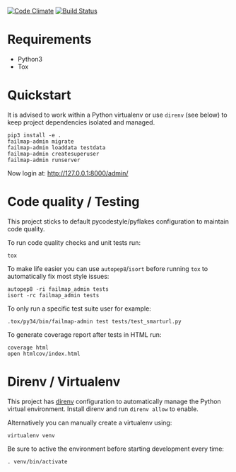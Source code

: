 [![Code Climate](https://codeclimate.com/github/failmap/admin/badges/gpa.svg)](https://codeclimate.com/github/failmap/admin) [![Build Status](https://travis-ci.org/failmap/admin.svg?branch=master)](https://travis-ci.org/failmap/admin)

# Requirements

- Python3
- Tox

# Quickstart

It is advised to work within a Python virtualenv or use `direnv` (see below) to keep project dependencies isolated and managed.

    pip3 install -e .
    failmap-admin migrate
    failmap-admin loaddata testdata
    failmap-admin createsuperuser
    failmap-admin runserver

Now login at: http://127.0.0.1:8000/admin/

# Code quality / Testing

This project sticks to default pycodestyle/pyflakes configuration to maintain code quality.

To run code quality checks and unit tests run:

    tox

To make life easier you can use `autopep8`/`isort` before running `tox` to automatically fix most style issues:

    autopep8 -ri failmap_admin tests
    isort -rc failmap_admin tests

To only run a specific test suite user for example:

    .tox/py34/bin/failmap-admin test tests/test_smarturl.py

To generate coverage report after tests in HTML run:

    coverage html
    open htmlcov/index.html

# Direnv / Virtualenv

This project has [direnv](https://direnv.net/) configuration to automatically manage the Python virtual environment. Install direnv and run `direnv allow` to enable.

Alternatively you can manually create a virtualenv using:

    virtualenv venv

Be sure to active the environment before starting development every time:

    . venv/bin/activate

